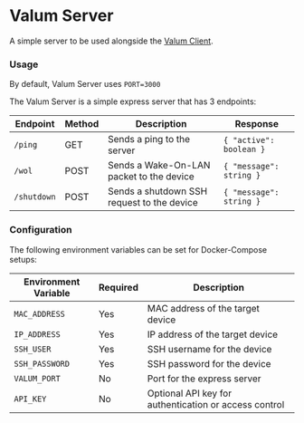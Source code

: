 # Valum Server

A simple server to be used alongside the [Valum Client](https://github.com/Vali-98/Valum-Client).

### Usage

By default, Valum Server uses `PORT=3000`

The Valum Server is a simple express server that has 3 endpoints:

| Endpoint    | Method | Description                                | Response                |
| ----------- | ------ | ------------------------------------------ | ----------------------- |
| `/ping`     | GET    | Sends a ping to the server                 | `{ "active": boolean }` |
| `/wol`      | POST   | Sends a Wake-On-LAN packet to the device   | `{ "message": string }` |
| `/shutdown` | POST   | Sends a shutdown SSH request to the device | `{ "message": string }` |

### Configuration

The following environment variables can be set for Docker-Compose setups:

| Environment Variable | Required | Description                                           |
| -------------------- | -------- | ----------------------------------------------------- |
| `MAC_ADDRESS`        | Yes      | MAC address of the target device                      |
| `IP_ADDRESS`         | Yes      | IP address of the target device                       |
| `SSH_USER`           | Yes      | SSH username for the device                           |
| `SSH_PASSWORD`       | Yes      | SSH password for the device                           |
| `VALUM_PORT`         | No       | Port for the express server                           |
| `API_KEY`            | No       | Optional API key for authentication or access control |

